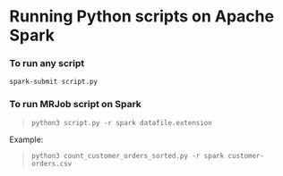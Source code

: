 # Running Python scripts on Apache Spark

### To run any script
```spark-submit script.py```

### To run MRJob script on Spark
> ```python3 script.py -r spark datafile.extension ```

Example: 
> ```python3 count_customer_orders_sorted.py -r spark customer-orders.csv```